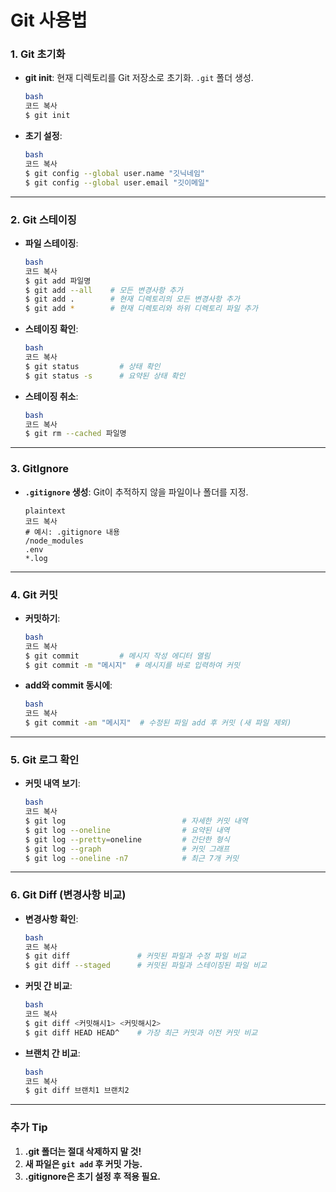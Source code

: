 # Git 사용법

### **1. Git 초기화**

- **git init**: 현재 디렉토리를 Git 저장소로 초기화. `.git` 폴더 생성.
    
    ```bash
    bash
    코드 복사
    $ git init
    
    ```
    
- **초기 설정**:
    
    ```bash
    bash
    코드 복사
    $ git config --global user.name "깃닉네임"
    $ git config --global user.email "깃이메일"
    
    ```
    

---

### **2. Git 스테이징**

- **파일 스테이징**:
    
    ```bash
    bash
    코드 복사
    $ git add 파일명
    $ git add --all    # 모든 변경사항 추가
    $ git add .        # 현재 디렉토리의 모든 변경사항 추가
    $ git add *        # 현재 디렉토리와 하위 디렉토리 파일 추가
    
    ```
    
- **스테이징 확인**:
    
    ```bash
    bash
    코드 복사
    $ git status         # 상태 확인
    $ git status -s      # 요약된 상태 확인
    
    ```
    
- **스테이징 취소**:
    
    ```bash
    bash
    코드 복사
    $ git rm --cached 파일명
    
    ```
    

---

### **3. GitIgnore**

- **`.gitignore` 생성**: Git이 추적하지 않을 파일이나 폴더를 지정.
    
    ```
    plaintext
    코드 복사
    # 예시: .gitignore 내용
    /node_modules
    .env
    *.log
    
    ```
    

---

### **4. Git 커밋**

- **커밋하기**:
    
    ```bash
    bash
    코드 복사
    $ git commit         # 메시지 작성 에디터 열림
    $ git commit -m "메시지"  # 메시지를 바로 입력하여 커밋
    
    ```
    
- **add와 commit 동시에**:
    
    ```bash
    bash
    코드 복사
    $ git commit -am "메시지"  # 수정된 파일 add 후 커밋 (새 파일 제외)
    
    ```
    

---

### **5. Git 로그 확인**

- **커밋 내역 보기**:
    
    ```bash
    bash
    코드 복사
    $ git log                          # 자세한 커밋 내역
    $ git log --oneline                # 요약된 내역
    $ git log --pretty=oneline         # 간단한 형식
    $ git log --graph                  # 커밋 그래프
    $ git log --oneline -n7            # 최근 7개 커밋
    
    ```
    

---

### **6. Git Diff (변경사항 비교)**

- **변경사항 확인**:
    
    ```bash
    bash
    코드 복사
    $ git diff               # 커밋된 파일과 수정 파일 비교
    $ git diff --staged      # 커밋된 파일과 스테이징된 파일 비교
    
    ```
    
- **커밋 간 비교**:
    
    ```bash
    bash
    코드 복사
    $ git diff <커밋해시1> <커밋해시2>
    $ git diff HEAD HEAD^    # 가장 최근 커밋과 이전 커밋 비교
    
    ```
    
- **브랜치 간 비교**:
    
    ```bash
    bash
    코드 복사
    $ git diff 브랜치1 브랜치2
    
    ```
    

---

### **추가 Tip**

1. **.git 폴더는 절대 삭제하지 말 것!**
2. **새 파일은 `git add` 후 커밋 가능.**
3. **.gitignore은 초기 설정 후 적용 필요.**